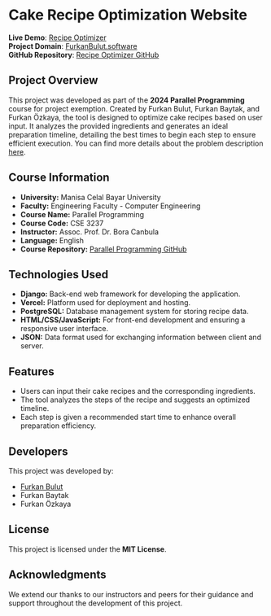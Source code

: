 # Cake Recipe Optimization Website

**Live Demo**: [Recipe Optimizer](https://recepie-optimizer.vercel.app/)  
**Project Domain**: [FurkanBulut.software](https://www.furkanbulut.software/)  
**GitHub Repository**: [Recipe Optimizer GitHub](https://github.com/Furk4nBulut/Recepie-Optimizer)

## Project Overview
This project was developed as part of the **2024 Parallel Programming** course for project exemption. Created by Furkan Bulut, Furkan Baytak, and Furkan Özkaya, the tool is designed to optimize cake recipes based on user input. It analyzes the provided ingredients and generates an ideal preparation timeline, detailing the best times to begin each step to ensure efficient execution. You can find more details about the problem description [here](https://www.canbula.com/cookie).

## Course Information
- **University:** Manisa Celal Bayar University  
- **Faculty:** Engineering Faculty - Computer Engineering  
- **Course Name:** Parallel Programming  
- **Course Code:** CSE 3237  
- **Instructor:** Assoc. Prof. Dr. Bora Canbula  
- **Language:** English  
- **Course Repository:** [Parallel Programming GitHub](https://github.com/canbula/ParallelProgramming)

## Technologies Used
- **Django:** Back-end web framework for developing the application.
- **Vercel:** Platform used for deployment and hosting.
- **PostgreSQL:** Database management system for storing recipe data.
- **HTML/CSS/JavaScript:** For front-end development and ensuring a responsive user interface.
- **JSON:** Data format used for exchanging information between client and server.

## Features
- Users can input their cake recipes and the corresponding ingredients.
- The tool analyzes the steps of the recipe and suggests an optimized timeline.
- Each step is given a recommended start time to enhance overall preparation efficiency.

## Developers
This project was developed by:
-  [Furkan Bulut](https://furk4nbulut.github.io/)  
- Furkan Baytak  
- Furkan Özkaya  

## License
This project is licensed under the **MIT License**.

## Acknowledgments
We extend our thanks to our instructors and peers for their guidance and support throughout the development of this project.

